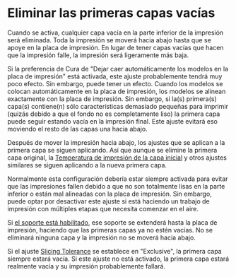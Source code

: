 Eliminar las primeras capas vacías
====
Cuando se activa, cualquier capa vacía en la parte inferior de la impresión será eliminada. Toda la impresión se moverá hacia abajo hasta que se apoye en la placa de impresión. En lugar de tener capas vacías que hacen que la impresión falle, la impresión será ligeramente más baja.

Si la preferencia de Cura de "Dejar caer automáticamente los modelos en la placa de impresión" está activada, este ajuste probablemente tendrá muy poco efecto. Sin embargo, puede tener un efecto. Cuando los modelos se colocan automáticamente en la placa de impresión, los modelos se alinean exactamente con la placa de impresión. Sin embargo, si la(s) primera(s) capa(s) contiene(n) sólo características demasiado pequeñas para imprimir (quizás debido a que el fondo no es completamente liso) la primera capa puede seguir estando vacía en la impresión final. Este ajuste evitará eso moviendo el resto de las capas una hacia abajo.

Después de mover la impresión hacia abajo, los ajustes que se aplican a la primera capa se siguen aplicando. Así que aunque se elimine la primera capa original, la [Temperatura de impresión de la capa inicial](../material/material_print_temperature_layer_0.md) y otros ajustes similares se siguen aplicando a la nueva primera capa.

Normalmente esta configuración debería estar siempre activada para evitar que las impresiones fallen debido a que no son totalmente lisas en la parte inferior o están mal alineadas con la placa de impresión. Sin embargo, puede optar por desactivar este ajuste si está haciendo un trabajo de impresión con múltiples etapas que necesita comenzar en el aire.

Si [el soporte está habilitado](../support/support_enable.md), ese soporte se extenderá hasta la placa de impresión, haciendo que las primeras capas ya no estén vacías. No se eliminará ninguna capa y la impresión no se moverá hacia abajo.

Si el ajuste [Slicing Tolerance](../experimental/slicing_tolerance.md) se establece en "Exclusive", la primera capa siempre estará vacía. Si este ajuste no está activado, la primera capa estará realmente vacía y su impresión probablemente fallará.